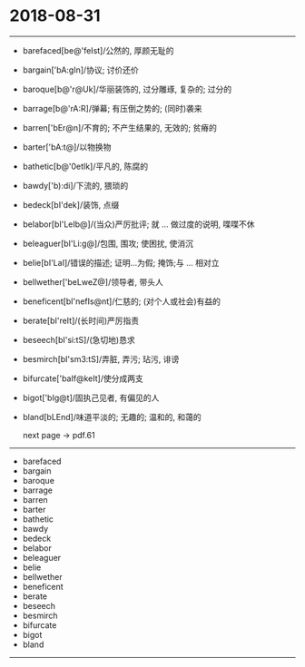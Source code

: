 # 2018-08-31

---

- barefaced[be@'feIst]/公然的, 厚颜无耻的
- bargain['bA:gIn]/协议; 讨价还价
- baroque[b@'r@Uk]/华丽装饰的, 过分雕琢, 复杂的; 过分的
- barrage[b@'rA:R]/弹幕; 有压倒之势的; (同时)袭来
- barren['bEr@n]/不育的; 不产生结果的, 无效的; 贫瘠的
- barter['bA:t@]/以物换物
- bathetic[b@'0etIk]/平凡的, 陈腐的
- bawdy['b):di]/下流的, 猥琐的
- bedeck[bI'dek]/装饰, 点缀
- belabor[bI'LeIb@]/(当众)严厉批评; 就 ... 做过度的说明, 喋喋不休
- beleaguer[bI'Li:g@]/包围, 围攻; 使困扰, 使消沉
- belie[bI'LaI]/错误的描述; 证明...为假; 掩饰;与 ... 相对立
- bellwether['beLweZ@]/领导者, 带头人
- beneficent[bI'nefIs@nt]/仁慈的; (对个人或社会)有益的
- berate[bI'reIt]/(长时间)严厉指责
- beseech[bI'si:tS]/(急切地)恳求
- besmirch[bI'sm3:tS]/弄脏, 弄污; 玷污, 诽谤
- bifurcate['baIf@keIt]/使分成两支
- bigot['bIg@t]/固执己见者, 有偏见的人
- bland[bLEnd]/味道平淡的; 无趣的; 温和的, 和蔼的

    next page -> pdf.61

---

- barefaced
- bargain
- baroque
- barrage
- barren
- barter
- bathetic
- bawdy
- bedeck
- belabor
- beleaguer
- belie
- bellwether
- beneficent
- berate
- beseech
- besmirch
- bifurcate
- bigot
- bland

---

